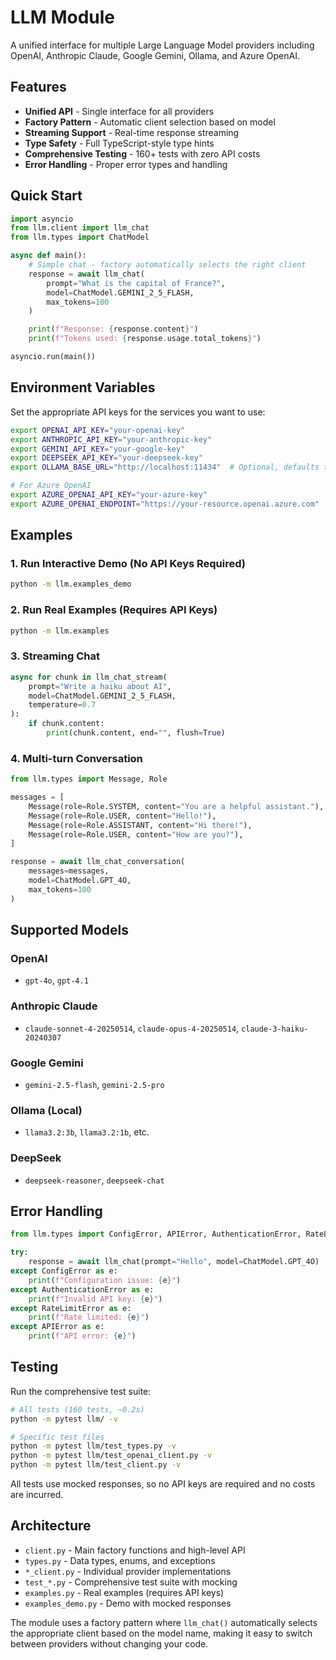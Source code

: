 # LLM Module

A unified interface for multiple Large Language Model providers including OpenAI, Anthropic Claude, Google Gemini, Ollama, and Azure OpenAI.

## Features

- **Unified API** - Single interface for all providers
- **Factory Pattern** - Automatic client selection based on model
- **Streaming Support** - Real-time response streaming
- **Type Safety** - Full TypeScript-style type hints
- **Comprehensive Testing** - 160+ tests with zero API costs
- **Error Handling** - Proper error types and handling

## Quick Start

```python
import asyncio
from llm.client import llm_chat
from llm.types import ChatModel

async def main():
    # Simple chat - factory automatically selects the right client
    response = await llm_chat(
        prompt="What is the capital of France?",
        model=ChatModel.GEMINI_2_5_FLASH,
        max_tokens=100
    )

    print(f"Response: {response.content}")
    print(f"Tokens used: {response.usage.total_tokens}")

asyncio.run(main())
```

## Environment Variables

Set the appropriate API keys for the services you want to use:

```bash
export OPENAI_API_KEY="your-openai-key"
export ANTHROPIC_API_KEY="your-anthropic-key"
export GEMINI_API_KEY="your-google-key"
export DEEPSEEK_API_KEY="your-deepseek-key"
export OLLAMA_BASE_URL="http://localhost:11434"  # Optional, defaults to localhost

# For Azure OpenAI
export AZURE_OPENAI_API_KEY="your-azure-key"
export AZURE_OPENAI_ENDPOINT="https://your-resource.openai.azure.com"
```

## Examples

### 1. Run Interactive Demo (No API Keys Required)
```bash
python -m llm.examples_demo
```

### 2. Run Real Examples (Requires API Keys)
```bash
python -m llm.examples
```

### 3. Streaming Chat
```python
async for chunk in llm_chat_stream(
    prompt="Write a haiku about AI",
    model=ChatModel.GEMINI_2_5_FLASH,
    temperature=0.7
):
    if chunk.content:
        print(chunk.content, end="", flush=True)
```

### 4. Multi-turn Conversation
```python
from llm.types import Message, Role

messages = [
    Message(role=Role.SYSTEM, content="You are a helpful assistant."),
    Message(role=Role.USER, content="Hello!"),
    Message(role=Role.ASSISTANT, content="Hi there!"),
    Message(role=Role.USER, content="How are you?"),
]

response = await llm_chat_conversation(
    messages=messages,
    model=ChatModel.GPT_4O,
    max_tokens=100
)
```

## Supported Models

### OpenAI
- `gpt-4o`, `gpt-4.1`

### Anthropic Claude
- `claude-sonnet-4-20250514`, `claude-opus-4-20250514`, `claude-3-haiku-20240307`

### Google Gemini
- `gemini-2.5-flash`, `gemini-2.5-pro`

### Ollama (Local)
- `llama3.2:3b`, `llama3.2:1b`, etc.

### DeepSeek
- `deepseek-reasoner`, `deepseek-chat`

## Error Handling

```python
from llm.types import ConfigError, APIError, AuthenticationError, RateLimitError

try:
    response = await llm_chat(prompt="Hello", model=ChatModel.GPT_4O)
except ConfigError as e:
    print(f"Configuration issue: {e}")
except AuthenticationError as e:
    print(f"Invalid API key: {e}")
except RateLimitError as e:
    print(f"Rate limited: {e}")
except APIError as e:
    print(f"API error: {e}")
```

## Testing

Run the comprehensive test suite:

```bash
# All tests (160 tests, ~0.2s)
python -m pytest llm/ -v

# Specific test files
python -m pytest llm/test_types.py -v
python -m pytest llm/test_openai_client.py -v
python -m pytest llm/test_client.py -v
```

All tests use mocked responses, so no API keys are required and no costs are incurred.

## Architecture

- `client.py` - Main factory functions and high-level API
- `types.py` - Data types, enums, and exceptions
- `*_client.py` - Individual provider implementations
- `test_*.py` - Comprehensive test suite with mocking
- `examples.py` - Real examples (requires API keys)
- `examples_demo.py` - Demo with mocked responses

The module uses a factory pattern where `llm_chat()` automatically selects the appropriate client based on the model name, making it easy to switch between providers without changing your code.
